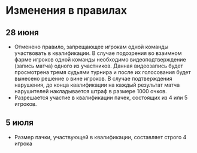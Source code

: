 # Изменения в правилах

## 28 июня

* Отменено правило, запрещающее игрокам одной команды участвовать в квалификации. В случае подозрения во взаимном фарме игроков одной команды необходимо видеоподтверждение (запись матча) одного из участников. Данная видеозапись будет просмотрена тремя судьями турнира и после их голосования будет вынесено решение о вине игроков. В случае подтверждения нарушения, до конца квалификации на каждый результат матча нарушителей накладывается штраф в размере 1000 очков.
* Разрешается участие в квалификации пачек, состоящих из 4 или 5 игроков.

## 5 июля

* Размер пачки, участвующей в квалификации, составляет строго 4 игрока
